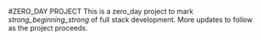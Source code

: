 #ZERO_DAY PROJECT
This is a zero_day project to mark _strong_beginning_strong_ of full stack development.
More updates to follow as the project proceeds.
